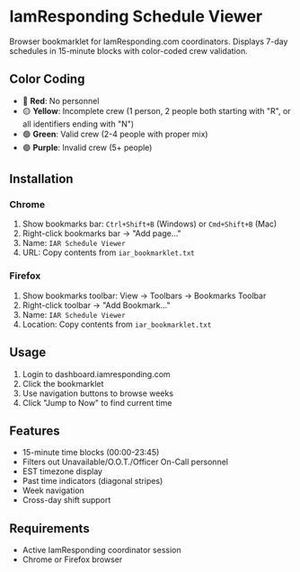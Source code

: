 # IamResponding Schedule Viewer

Browser bookmarklet for IamResponding.com coordinators. Displays 7-day schedules in 15-minute blocks with color-coded crew validation.

## Color Coding

- 🔴 **Red**: No personnel
- 🟡 **Yellow**: Incomplete crew (1 person, 2 people both starting with "R", or all identifiers ending with "N")
- 🟢 **Green**: Valid crew (2-4 people with proper mix)
- 🟣 **Purple**: Invalid crew (5+ people)

## Installation

### Chrome
1. Show bookmarks bar: `Ctrl+Shift+B` (Windows) or `Cmd+Shift+B` (Mac)
2. Right-click bookmarks bar → "Add page..."
3. Name: `IAR Schedule Viewer`
4. URL: Copy contents from `iar_bookmarklet.txt`

### Firefox
1. Show bookmarks toolbar: View → Toolbars → Bookmarks Toolbar
2. Right-click toolbar → "Add Bookmark..."
3. Name: `IAR Schedule Viewer`
4. Location: Copy contents from `iar_bookmarklet.txt`

## Usage

1. Login to dashboard.iamresponding.com
2. Click the bookmarklet
3. Use navigation buttons to browse weeks
4. Click "Jump to Now" to find current time

## Features

- 15-minute time blocks (00:00-23:45)
- Filters out Unavailable/O.O.T./Officer On-Call personnel
- EST timezone display
- Past time indicators (diagonal stripes)
- Week navigation
- Cross-day shift support

## Requirements

- Active IamResponding coordinator session
- Chrome or Firefox browser